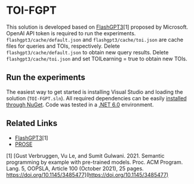 # TOI-FGPT

This solution is developed based on [FlashGPT3](https://doi.org/10.5281/zenodo.5504362)[1] proposed by Microsoft. OpenAI API token is required to run the experiments. `flashgpt3/cache/default.json` and `flashgpt3/cache/toi.json` are cache files for queries and TOIs, respectively. Delete `flashgpt3/cache/default.json` to obtain new query results. Delete `flashgpt3/cache/toi.json` and set TOILearning = true to obtain new TOIs.

## Run the experiments

The easiest way to get started is installing Visual Studio and loading the solution (`TOI-FGPT.sln`). All required dependencies can be easily [installed through NuGet](https://docs.microsoft.com/en-us/nuget/consume-packages/package-restore#restore-using-visual-studio). Code was tested in a [.NET 6.0](https://dotnet.microsoft.com/download/dotnet/6.0) environment.

## Related Links
* [FlashGPT3](https://doi.org/10.5281/zenodo.5504362)[1]
* [PROSE](https://www.microsoft.com/en-us/research/group/prose/)


[1] [Gust Verbruggen, Vu Le, and Sumit Gulwani. 2021. Semantic programming by example with pre-trained models. Proc. ACM Program. Lang. 5, OOPSLA, Article 100 (October 2021), 25 pages. https://doi.org/10.1145/3485477](https://doi.org/10.1145/3485477)
